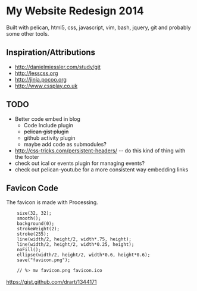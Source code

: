 # My Website Redesign 2014

Built with pelican, html5, css, javascript, vim, bash, jquery, git and probably some other tools.

## Inspiration/Attributions
- <http://danielmiessler.com/study/git>  
- <http://lesscss.org>  
- <http://jinja.pocoo.org>  
- <http://www.cssplay.co.uk>

## TODO ##

- Better code embed in blog
    - Code Include plugin
    - ~~pelican gist plugin~~
    - github activity plugin
    - maybe add code as submodules?
- http://css-tricks.com/persistent-headers/ -- do this kind of thing with the footer
- check out ical or events plugin for managing events? 
- check out pelican-youtube for a more consistent way embedding links

## Favicon Code

The favicon is made with Processing. 

``` Processing
    size(32, 32);
    smooth();
    background(0);
    strokeWeight(2);
    stroke(255);
    line(width/2, height/2, width*.75, height);
    line(width/2, height/2, width*0.25, height);
    noFill();
    ellipse(width/2, height/2, width*0.6, height*0.6);
    save("favicon.png");
``` 
``` bash
    // %> mv favicon.png favicon.ico
```

<https://gist.github.com/drart/1344171>
